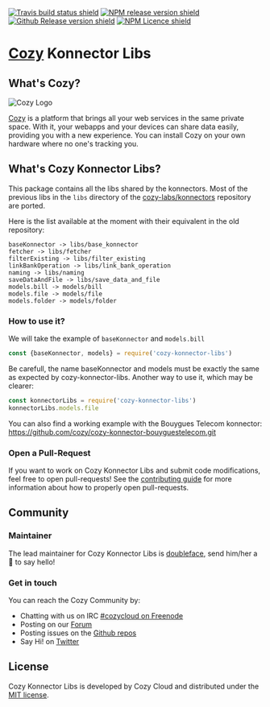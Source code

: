 [![Travis build status shield](https://img.shields.io/travis/cozy/cozy-konnector-libs/master.svg)](https://travis-ci.org/cozy/cozy-konnector-libs)
[![NPM release version shield](https://img.shields.io/npm/v/cozy-konnector-libs.svg)](https://www.npmjs.com/package/cozy-konnector-libs)
[![Github Release version shield](https://img.shields.io/github/tag/cozy/cozy-konnector-libs.svg)](https://github.com/cozy/cozy-konnector-libs/releases)
[![NPM Licence shield](https://img.shields.io/npm/l/cozy-konnector-libs.svg)](https://github.com/cozy/cozy-konnector-libs/blob/master/LICENSE)


[Cozy] Konnector Libs
=====================


What's Cozy?
------------

![Cozy Logo](https://cdn.rawgit.com/cozy/cozy-guidelines/master/templates/cozy_logo_small.svg)

[Cozy] is a platform that brings all your web services in the same private space.  With it, your webapps and your devices can share data easily, providing you with a new experience. You can install Cozy on your own hardware where no one's tracking you.


What's Cozy Konnector Libs?
---------------------------

This package contains all the libs shared by the konnectors. Most of the previous libs in the `libs` directory of the [cozy-labs/konnectors](https://github.com/cozy-labs/konnectors) repository are ported.

Here is the list available at the moment with their equivalent in the old repository:

```
baseKonnector -> libs/base_konnector
fetcher -> libs/fetcher
filterExisting -> libs/filter_existing
linkBankOperation -> libs/link_bank_operation
naming -> libs/naming
saveDataAndFile -> libs/save_data_and_file
models.bill -> models/bill
models.file -> models/file
models.folder -> models/folder
```

### How to use it?

We will take the example of `baseKonnector` and `models.bill`

```javascript
const {baseKonnector, models} = require('cozy-konnector-libs')
```

Be carefull, the name baseKonnector and models must be exactly the same as expected by cozy-konnector-libs. Another way to use it, which may be clearer:

```javascript
const konnectorLibs = require('cozy-konnector-libs')
konnectorLibs.models.file
```

You can also find a working example with the Bouygues Telecom konnector: https://github.com/cozy/cozy-konnector-bouyguestelecom.git


### Open a Pull-Request

If you want to work on Cozy Konnector Libs and submit code modifications, feel free to open pull-requests! See the [contributing guide][contribute] for more information about how to properly open pull-requests.


Community
---------

### Maintainer

The lead maintainer for Cozy Konnector Libs is [doubleface](https://github.com/doubleface), send him/her a :beers: to say hello!


### Get in touch

You can reach the Cozy Community by:

- Chatting with us on IRC [#cozycloud on Freenode][freenode]
- Posting on our [Forum][forum]
- Posting issues on the [Github repos][github]
- Say Hi! on [Twitter][twitter]


License
-------

Cozy Konnector Libs is developed by Cozy Cloud and distributed under the [MIT license][mit].


[cozy]: https://cozy.io "Cozy Cloud"
[yarn]: https://yarnpkg.com/
[mit]: LICENSE.md
[contribute]: CONTRIBUTING.md
[freenode]: http://webchat.freenode.net/?randomnick=1&channels=%23cozycloud&uio=d4
[forum]: https://forum.cozy.io/
[github]: https://github.com/cozy/
[twitter]: https://twitter.com/mycozycloud

